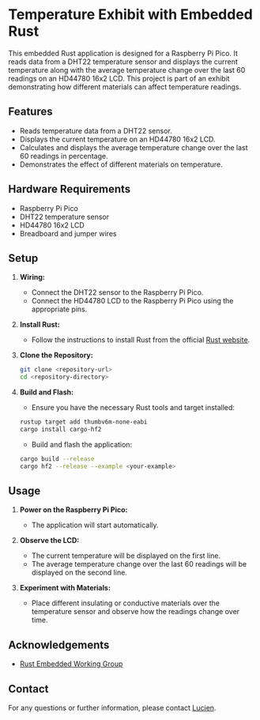 # Temperature Exhibit with Embedded Rust

This embedded Rust application is designed for a Raspberry Pi Pico. It reads data from a DHT22 temperature sensor and displays the current temperature along with the average temperature change over the last 60 readings on an HD44780 16x2 LCD. This project is part of an exhibit demonstrating how different materials can affect temperature readings.

## Features

- Reads temperature data from a DHT22 sensor.
- Displays the current temperature on an HD44780 16x2 LCD.
- Calculates and displays the average temperature change over the last 60 readings in percentage.
- Demonstrates the effect of different materials on temperature.

## Hardware Requirements

- Raspberry Pi Pico
- DHT22 temperature sensor
- HD44780 16x2 LCD
- Breadboard and jumper wires

## Setup

1. **Wiring:**

   - Connect the DHT22 sensor to the Raspberry Pi Pico.
   - Connect the HD44780 LCD to the Raspberry Pi Pico using the appropriate pins.

2. **Install Rust:**

   - Follow the instructions to install Rust from the official [Rust website](https://www.rust-lang.org/).

3. **Clone the Repository:**

   ```sh
   git clone <repository-url>
   cd <repository-directory>
   ```

4. **Build and Flash:**
   - Ensure you have the necessary Rust tools and target installed:
   ```sh
   rustup target add thumbv6m-none-eabi
   cargo install cargo-hf2
   ```
   - Build and flash the application:
   ```sh
   cargo build --release
   cargo hf2 --release --example <your-example>
   ```

## Usage

1. **Power on the Raspberry Pi Pico:**

   - The application will start automatically.

2. **Observe the LCD:**

   - The current temperature will be displayed on the first line.
   - The average temperature change over the last 60 readings will be displayed on the second line.

3. **Experiment with Materials:**
   - Place different insulating or conductive materials over the temperature sensor and observe how the readings change over time.

## Acknowledgements

- [Rust Embedded Working Group](https://github.com/rust-embedded/wg)

## Contact

For any questions or further information, please contact [Lucien](mailto:lthomas@sciport.org).
